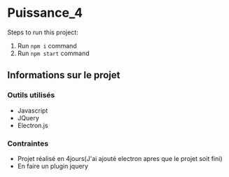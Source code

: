 # Puissance_4

Steps to run this project:

1. Run `npm i` command
2. Run `npm start` command

## Informations sur le projet

### Outils utilisés
- Javascript
- JQuery
- Electron.js

### Contraintes
- Projet réalisé en 4jours(J'ai ajouté electron apres que le projet soit fini)
- En faire un plugin jquery
